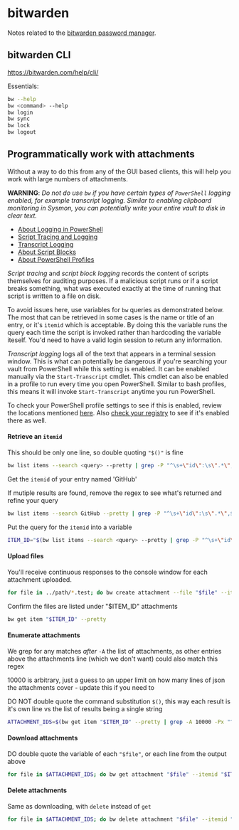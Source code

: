 # bitwarden

Notes related to the [bitwarden password manager](https://bitwarden.com/).

## bitwarden CLI

<https://bitwarden.com/help/cli/>

Essentials:
```bash
bw --help
bw <command> --help
bw login
bw sync
bw lock
bw logout
```

## Programmatically work with attachments

Without a way to do this from any of the GUI based clients, this will help you work with large numbers of attachments.

**WARNING**: *Do not do use `bw` if you have certain types of `PowerShell` logging enabled, for example transcript logging. Similar to enabling clipboard monitoring in Sysmon, you can potentially write your entire vault to disk in clear text.*

- [About Logging in PowerShell](https://docs.microsoft.com/en-us/powershell/module/microsoft.powershell.core/about/about_logging?view=powershell-5.1)
- [Script Tracing and Logging](https://docs.microsoft.com/en-us/powershell/scripting/windows-powershell/wmf/whats-new/script-logging?view=powershell-7.2)
- [Transcript Logging](https://docs.microsoft.com/en-us/powershell/module/microsoft.powershell.host/start-transcript?view=powershell-7.2)
- [About Script Blocks](https://docs.microsoft.com/en-us/powershell/module/microsoft.powershell.core/about/about_script_blocks?view=powershell-7.2)
- [About PowerShell Profiles](https://docs.microsoft.com/en-us/powershell/module/microsoft.powershell.core/about/about_profiles?view=powershell-7.2)

*Script tracing* and *script block logging* records the content of scripts themselves for auditing purposes. If a malicious script runs or if a script breaks something, what was executed exactly at the time of running that script is written to a file on disk.

To avoid issues here, use variables for `bw` queries as demonstrated below. The most that can be retrieved in some cases is the name or title of an entry, or it's `itemid` which is acceptable. By doing this the variable runs the query each time the script is invoked rather than hardcoding the variable iteself. You'd need to have a valid login session to return any information.

*Transcript logging* logs all of the text that appears in a terminal session window. This is what can potentially be dangerous if you're searching your vault from PowerShell while this setting is enabled. It can be enabled manually via the `Start-Transcript` cmdlet. This cmdlet can also be enabled in a profile to run every time you open PowerShell. Similar to bash profiles, this means it will invoke `Start-Transcript` anytime you run PowerShell.

To check your PowerShell profile settings to see if this is enabled, review the locations mentioned [here](https://docs.microsoft.com/en-us/powershell/module/microsoft.powershell.core/about/about_profiles?view=powershell-7.2). Also [check your registry](https://github.com/carlospolop/hacktricks/tree/master/windows-hardening/windows-local-privilege-escalation#powershell-transcript-files) to see if it's enabled there as well.

#### Retrieve an `itemid`

This should be only one line, so double quoting `"$()"` is fine
```bash
bw list items --search <query> --pretty | grep -P "^\s+\"id\":\s\".*\",$" | cut -d '"' -f 4 | head -n1
```

Get the `itemid` of your entry named 'GitHub'

If mutiple results are found, remove the regex to see what's returned and refine your query
```bash
bw list items --search GitHub --pretty | grep -P "^\s+\"id\":\s\".*\",$" | cut -d '"' -f 4 | head -n1
```

Put the query for the `itemid` into a variable
```bash
ITEM_ID="$(bw list items --search <query> --pretty | grep -P "^\s+\"id\":\s\".*\",$" | cut -d '"' -f 4 | head -n1)"
```

#### Upload files

You'll receive continuous responses to the console window for each attachment uploaded.
```bash
for file in ../path/*.test; do bw create attachment --file "$file" --itemid "$ITEM_ID"; done
```

Confirm the files are listed under "$ITEM_ID" attachments
```bash
bw get item "$ITEM_ID" --pretty
```

#### Enumerate attachments

We grep for any matches *after* `-A` the list of attachments, as other entries above the attachments line (which we don't want) could also match this regex

10000 is arbitrary, just a guess to an upper limit on how many lines of json the attachments cover - update this if you need to

DO NOT double quote the command substitution `$()`, this way each result is it's own line vs the list of results being a single string
```bash
ATTACHMENT_IDS=$(bw get item "$ITEM_ID" --pretty | grep -A 10000 -Px "^\s+\"attachments\": \[$" | grep -Px "^\s+\"id\": \"\w+\",$" | grep -Fv '-' | cut -d '"' -f 4)
```

#### Download attachments

DO double quote the variable of each `"$file"`, or each line from the output above
```bash
for file in $ATTACHMENT_IDS; do bw get attachment "$file" --itemid "$ITEM_ID"; done
```

#### Delete attachments

Same as downloading, with `delete` instead of `get`
```bash
for file in $ATTACHMENT_IDS; do bw delete attachment "$file" --itemid "$ITEM_ID"; done
```
